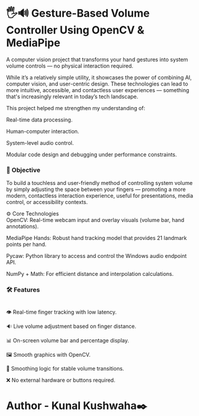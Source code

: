 # 🖐🔊 Gesture-Based Volume Controller Using OpenCV & MediaPipe

A computer vision project that transforms your hand gestures into system volume controls — no physical interaction required.<br>

While it’s a relatively simple utility, it showcases the power of combining AI, computer vision, and user-centric design. These technologies can lead to more intuitive, accessible, and contactless user experiences — something that's increasingly relevant in today’s tech landscape.<br>

This project helped me strengthen my understanding of:

Real-time data processing.

Human-computer interaction.

System-level audio control.

Modular code design and debugging under performance constraints.


<h3>🎯 Objective</h3>
To build a touchless and user-friendly method of controlling system volume by simply adjusting the space between your fingers — promoting a more modern, contactless interaction experience, useful for presentations, media control, or accessibility contexts.

⚙️ Core Technologies<br>
OpenCV: Real-time webcam input and overlay visuals (volume bar, hand annotations).

MediaPipe Hands: Robust hand tracking model that provides 21 landmark points per hand.

Pycaw: Python library to access and control the Windows audio endpoint API.

NumPy + Math: For efficient distance and interpolation calculations.




<h3>🛠 Features</h3><br>
👁️ Real-time finger tracking with low latency.

🔉 Live volume adjustment based on finger distance.

📊 On-screen volume bar and percentage display.

🖼️ Smooth graphics with OpenCV.

🔄 Smoothing logic for stable volume transitions.

❌ No external hardware or buttons required.

# Author - Kunal Kushwaha✒️
